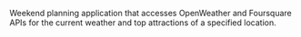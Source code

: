 Weekend planning application that accesses OpenWeather and Foursquare APIs for the current weather and top attractions of a specified location.

